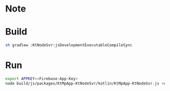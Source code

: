# Note


# Build
```sh
sh gradlew :KtNodeSvr:jsDevelopmentExecutableCompileSync
```

# Run
```sh
export APPKEY=<Firebase-App-Key>
node build/js/packages/KtMpApp-KtNodeSvr/kotlin/KtMpApp-KtNodeSvr.js <deviceId> <secret>
```
